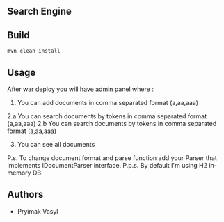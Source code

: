 ## Search Engine

## Build

    mvn clean install
    
## Usage

After war deploy you will have admin panel where :
1. You can add documents in comma separated format (a,aa,aaa)

2.a You can search documents by tokens in comma separated format (a,aa,aaa)
2.b You can search documents by tokens in comma separated format (a,aa,aaa)

3. You can see all documents

P.s. To change document format and parse function add your Parser that implements IDocumentParser interface.
P.p.s. By default I'm using H2 in-memory DB.

## Authors
  * Pryimak Vasyl
